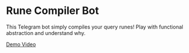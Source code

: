 # Rune Compiler Bot

This Telegram bot simply compiles your query runes! Play with functional abstraction and understand why.

[Demo Video](https://user-images.githubusercontent.com/63991775/132953515-80f6453a-c5c8-46a8-b2ed-22c458e08490.mp4)